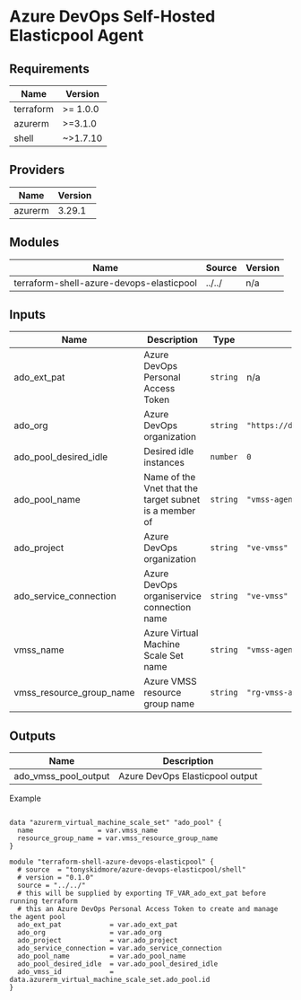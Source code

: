 # Azure DevOps Self-Hosted Elasticpool Agent


<!-- BEGIN_TF_DOCS -->

## Requirements

| Name | Version |
|------|---------|
| terraform | >= 1.0.0 |
| azurerm | >=3.1.0 |
| shell | ~>1.7.10 |
## Providers

| Name | Version |
|------|---------|
| azurerm | 3.29.1 |
## Modules

| Name | Source | Version |
|------|--------|---------|
| terraform-shell-azure-devops-elasticpool | ../../ | n/a |
## Inputs

| Name | Description | Type | Default | Required |
|------|-------------|------|---------|:--------:|
| ado\_ext\_pat | Azure DevOps Personal Access Token | `string` | n/a | yes |
| ado\_org | Azure DevOps organization | `string` | `"https://dev.azure.com/tonyskidmore"` | no |
| ado\_pool\_desired\_idle | Desired idle instances | `number` | `0` | no |
| ado\_pool\_name | Name of the Vnet that the target subnet is a member of | `string` | `"vmss-agent-pool-linux-001"` | no |
| ado\_project | Azure DevOps organization | `string` | `"ve-vmss"` | no |
| ado\_service\_connection | Azure DevOps organiservice connection name | `string` | `"ve-vmss"` | no |
| vmss\_name | Azure Virtual Machine Scale Set name | `string` | `"vmss-agent-pool-linux-001"` | no |
| vmss\_resource\_group\_name | Azure VMSS resource group name | `string` | `"rg-vmss-azdo-agents-01"` | no |
## Outputs

| Name | Description |
|------|-------------|
| ado\_vmss\_pool\_output | Azure DevOps Elasticpool output |

Example

```hcl

data "azurerm_virtual_machine_scale_set" "ado_pool" {
  name                = var.vmss_name
  resource_group_name = var.vmss_resource_group_name
}

module "terraform-shell-azure-devops-elasticpool" {
  # source  = "tonyskidmore/azure-devops-elasticpool/shell"
  # version = "0.1.0"
  source = "../../"
  # this will be supplied by exporting TF_VAR_ado_ext_pat before running terraform
  # this an Azure DevOps Personal Access Token to create and manage the agent pool
  ado_ext_pat            = var.ado_ext_pat
  ado_org                = var.ado_org
  ado_project            = var.ado_project
  ado_service_connection = var.ado_service_connection
  ado_pool_name          = var.ado_pool_name
  ado_pool_desired_idle  = var.ado_pool_desired_idle
  ado_vmss_id            = data.azurerm_virtual_machine_scale_set.ado_pool.id
}
```
<!-- END_TF_DOCS -->

